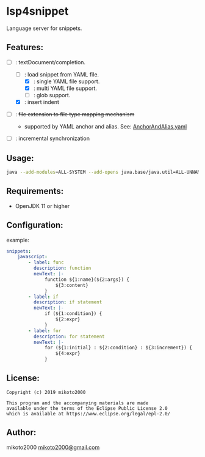 lsp4snippet
===========

Language server for snippets.


Features:
---------

- [ ] : textDocument/completion.
    - [ ] : load snippet from YAML file.
        - [x] : single YAML file support.
        - [x] : multi YAML file support.
        - [ ] : glob support.
    - [x] : insert indent
- [ ] : ~~file extension to file type mapping mechanism~~
    - supported by YAML anchor and alias. See: [AnchorAndAlias.yaml](./src/test/resources/snippet/config/AnchorAndAlias.yaml)
- [ ] : incremental synchronization


Usage:
------

```sh
java --add-modules=ALL-SYSTEM --add-opens java.base/java.util=ALL-UNNAMED --add-opens java.base/java.lang=ALL-UNNAMED -Declipse.application=org.eclipse.jdt.ls.core.id1 -Dosgi.bundles.defaultStartLevel=4 -Declipse.product=org.eclipse.jdt.ls.core.product -Dlog.level=ALL -noverify -Dfile.encoding=UTF-8 -Xmx1G -jar /PATH/TO/lsp4snippet-x.y.z.jar --snippet /PATH/TO/Configuration.yaml
```


Requirements:
-------------

- OpenJDK 11 or higher


Configuration:
--------------

example:

```yaml
snippets:
    javascript:
        - label: func
          description: function
          newText: |-
              function ${1:name}(${2:args}) {
                  ${3:content}
              }
        - label: if
          description: if statement
          newText: |-
              if (${1:condition}) {
                  ${2:expr}
              }
        - label: for
          description: for statement
          newText: |-
              for (${1:initial} : ${2:condition} : ${3:increment}) {
                  ${4:expr}
              }
```

License:
--------

```
Copyright (c) 2019 mikoto2000

This program and the accompanying materials are made
available under the terms of the Eclipse Public License 2.0
which is available at https://www.eclipse.org/legal/epl-2.0/
```


Author:
-------

mikoto2000 <mikoto2000@gmail.com>

